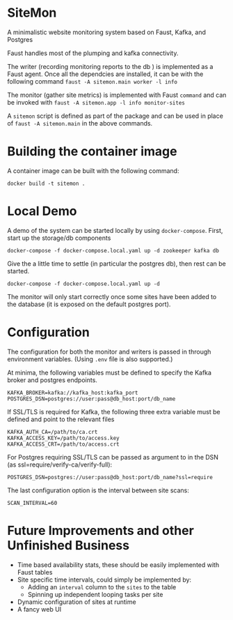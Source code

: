 # SiteMon

A minimalistic website monitoring system based on Faust, Kafka, and Postgres

Faust handles most of the plumping and kafka connectivity.

The writer (recording monitoring reports to the db ) is implemented as a Faust agent. Once all the dependcies are installed, it can be with the following command `faust -A sitemon.main worker -l info`

The monitor (gather site metrics) is implemented with Faust `command` and can be invoked with `faust -A sitemon.app -l info monitor-sites`

A `sitemon` script is defined as part of the package and can be used in place of `faust -A sitemon.main` in the above commands.


# Building the container image

A container image can be built with the following command:

```
docker build -t sitemon .
```

# Local Demo

A demo of the system can be started locally by using `docker-compose`. First, start up the storage/db components

```
docker-compose -f docker-compose.local.yaml up -d zookeeper kafka db
```

Give the a little time to settle (in particular the postgres db), then rest can be started.

```
docker-compose -f docker-compose.local.yaml up -d
```

The monitor will only start correctly once some sites have been added to the database (it is exposed on the default postgres port).

# Configuration

The configuration for both the monitor and writers is passed in through environment variables. (Using `.env` file is also supported.)

At minima, the following variables must be defined to specify the Kafka broker and postgres endpoints.

```
KAFKA_BROKER=kafka://kafka_host:kafka_port
POSTGRES_DSN=postgres://user:pass@db_host:port/db_name
```

If SSL/TLS is required for Kafka, the following three extra variable must be defined and point to the relevant files
```
KAFKA_AUTH_CA=/path/to/ca.crt
KAFKA_ACCESS_KEY=/path/to/access.key
KAFKA_ACCESS_CRT=/path/to/access.crt
```

For Postgres requiring SSL/TLS can be passed as argument to in the DSN (as ssl=require/verify-ca/verify-full):

```
POSTGRES_DSN=postgres://user:pass@db_host:port/db_name?ssl=require
```

The last configuration option is the interval between site scans:

```
SCAN_INTERVAL=60
```

# Future Improvements and other Unfinished Business

* Time based availability stats, these should be easily implemented with Faust tables
* Site specific time intervals, could simply be implemented by:
    * Adding an `interval` column to the `sites` to the table
    * Spinning up independent looping tasks per site
* Dynamic configuration of sites at runtime
* A fancy web UI